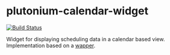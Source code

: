 # plutonium-calendar-widget
[![Build Status](https://travis-ci.org/lordoftheflies/plutonium-calendar-widget.svg?branch=master)](https://travis-ci.org/lordoftheflies/plutonium-calendar-widget)

Widget for displaying scheduling data in a calendar based view. Implementation based on a [wapper](https://github.com/lordoftheflies/fullcalendar-calendar).
